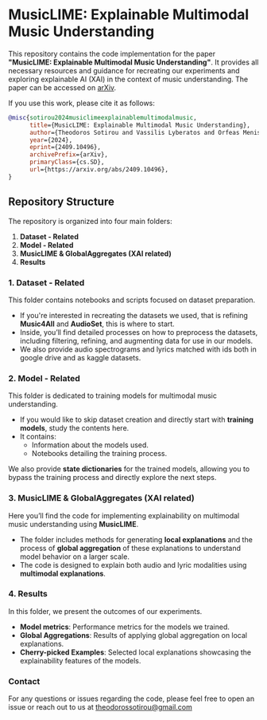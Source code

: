 # MusicLIME: Explainable Multimodal Music Understanding

This repository contains the code implementation for the paper **"MusicLIME: Explainable Multimodal Music Understanding"**. It provides all necessary resources and guidance for recreating our experiments and exploring explainable AI (XAI) in the context of music understanding.
The paper can be accessed on [arXiv](https://arxiv.org/abs/2409.10496).

If you use this work, please cite it as follows:

```bibtex
@misc{sotirou2024musiclimeexplainablemultimodalmusic,
      title={MusicLIME: Explainable Multimodal Music Understanding}, 
      author={Theodoros Sotirou and Vassilis Lyberatos and Orfeas Menis Mastromichalakis and Giorgos Stamou},
      year={2024},
      eprint={2409.10496},
      archivePrefix={arXiv},
      primaryClass={cs.SD},
      url={https://arxiv.org/abs/2409.10496}, 
}
```
## Repository Structure

The repository is organized into four main folders:

1. **Dataset - Related**
2. **Model - Related**
3. **MusicLIME & GlobalAggregates (XAI related)**
4. **Results**

### 1. Dataset - Related

This folder contains notebooks and scripts focused on dataset preparation. 

- If you're interested in recreating the datasets we used, that is refining **Music4All** and **AudioSet**, this is where to start.
- Inside, you’ll find detailed processes on how to preprocess the datasets, including filtering, refining, and augmenting data for use in our models.
- We also provide audio spectrograms and lyrics matched with ids both in google drive and as kaggle datasets.

### 2. Model - Related

This folder is dedicated to training models for multimodal music understanding.

- If you would like to skip dataset creation and directly start with **training models**, study the contents here.
- It contains:
  - Information about the models used.
  - Notebooks detailing the training process.
  
We also provide **state dictionaries** for the trained models, allowing you to bypass the training process and directly explore the next steps.

### 3. MusicLIME & GlobalAggregates (XAI related)

Here you’ll find the code for implementing explainability on multimodal music understanding using **MusicLIME**.

- The folder includes methods for generating **local explanations** and the process of **global aggregation** of these explanations to understand model behavior on a larger scale.
- The code is designed to explain both audio and lyric modalities using **multimodal explanations**.

### 4. Results

In this folder, we present the outcomes of our experiments.

- **Model metrics**: Performance metrics for the models we trained.
- **Global Aggregations**: Results of applying global aggregation on local explanations.
- **Cherry-picked Examples**: Selected local explanations showcasing the explainability features of the models.

### Contact
For any questions or issues regarding the code, please feel free to open an issue or reach out to us at theodorossotirou@gmail.com
